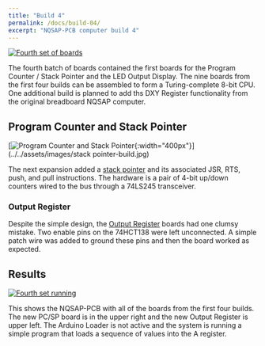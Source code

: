 ```yaml
---
title: "Build 4"
permalink: /docs/build-04/
excerpt: "NQSAP-PCB computer build 4"
---
```


[![Fourth set of boards](../../assets/images/boards4-500.jpg "Third set of boards")](../../assets/images/boards4.jpg)

The fourth batch of boards contained the first boards for the Program Counter / Stack
Pointer and the LED Output Display.  The nine boards from the first four builds can be
assembled to form a Turing-complete 8-bit CPU.  One additional build is planned to add
ths DXY Register functionality from the original breadboard NQSAP computer.

## Program Counter and Stack Pointer

[![Program Counter and Stack Pointer](../../assets/images/pc-sp-build.jpg "stack pointer"){:width="400px"}](../../assets/images/stack pointer-build.jpg)

The next expansion added a [stack pointer](../stack-pointer/) and its associated JSR, RTS,
push, and pull instructions.  The hardware is a pair of 4-bit up/down counters wired to
the bus through a 74LS245 transceiver.



### Output Register

Despite the simple design, the [Output Register](../design-700-output-register/) boards
had one clumsy mistake.  Two enable pins on the 74HCT138 were left unconnected.  A simple
patch wire was added to ground these pins and then the board worked as expected.

## Results

[![Fourth set running](../../assets/images/build4.gif "fourth set of boards")](../../assets/images/build4.gif)

This shows the NQSAP-PCB with all of the boards from the first four builds. The new PC/SP
board is in the upper right and the new Output Register is upper left.  The Arduino Loader
is not active and the system is running a simple program that loads a sequence of values
into the A register.
